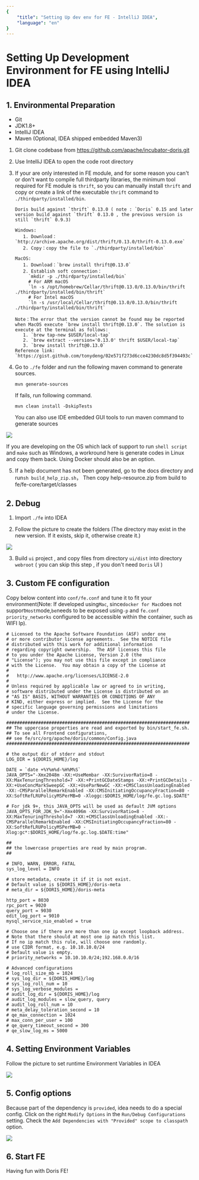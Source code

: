 ```yaml
---
{
    "title": "Setting Up dev env for FE - IntelliJ IDEA",
    "language": "en"
}
---
```


<!-- 
Licensed to the Apache Software Foundation (ASF) under one
or more contributor license agreements.  See the NOTICE file
distributed with this work for additional information
regarding copyright ownership.  The ASF licenses this file
to you under the Apache License, Version 2.0 (the
"License"); you may not use this file except in compliance
with the License.  You may obtain a copy of the License at

  http://www.apache.org/licenses/LICENSE-2.0

Unless required by applicable law or agreed to in writing,
software distributed under the License is distributed on an
"AS IS" BASIS, WITHOUT WARRANTIES OR CONDITIONS OF ANY
KIND, either express or implied.  See the License for the
specific language governing permissions and limitations
under the License.
-->

# Setting Up Development Environment for FE using IntelliJ IDEA

## 1. Environmental Preparation

* Git
* JDK1.8+
* IntelliJ IDEA
* Maven (Optional, IDEA shipped embedded Maven3)

1. Git clone codebase from https://github.com/apache/incubator-doris.git


2. Use IntelliJ IDEA to open the code root directory


3. If your are only interested in FE module, and for some reason you can't or don't want to compile full thirdparty libraries,
   the minimum tool required for FE module is `thrift`, so you can manually install `thrift` and copy or create a link of
   the executable `thrift` command to `./thirdparty/installed/bin`.
   ```
   Doris build against `thrift` 0.13.0 ( note : `Doris` 0.15 and later version build against `thrift` 0.13.0 , the previous version is still `thrift` 0.9.3)   
   
   Windows: 
      1. Download：`http://archive.apache.org/dist/thrift/0.13.0/thrift-0.13.0.exe`
      2. Copy：copy the file to `./thirdparty/installed/bin`
      
   MacOS: 
      1. Download：`brew install thrift@0.13.0`
      2. Establish soft connection： 
        `mkdir -p ./thirdparty/installed/bin`
        # For ARM macOS
        `ln -s /opt/homebrew/Cellar/thrift@0.13.0/0.13.0/bin/thrift ./thirdparty/installed/bin/thrift`
        # For Intel macOS
        `ln -s /usr/local/Cellar/thrift@0.13.0/0.13.0/bin/thrift ./thirdparty/installed/bin/thrift`
      
   Note：The error that the version cannot be found may be reported when MacOS execute `brew install thrift@0.13.0`. The solution is execute at the terminal as follows:
      1. `brew tap-new $USER/local-tap`
      2. `brew extract --version='0.13.0' thrift $USER/local-tap`
      3. `brew install thrift@0.13.0`
   Reference link: `https://gist.github.com/tonydeng/02e571f273d6cce4230dc8d5f394493c`
   ```

4. Go to `./fe` folder and run the following maven command to generate sources.

   ```
   mvn generate-sources
   ```
   
   If fails, run following command.
   
   ```
   mvn clean install -DskipTests
   ```
   
   You can also use IDE embedded GUI tools to run maven command to generate sources

![](/images/gen_code.png)

If you are developing on the OS which lack of support to run `shell script` and `make` such as Windows, a workround here 
is generate codes in Linux and copy them back. Using Docker should also be an option.

5. If a help document has not been generated, go to the docs directory and run`sh build_help_zip.sh`，
   Then copy help-resource.zip from build to fe/fe-core/target/classes

## 2. Debug

1. Import `./fe` into IDEA

2. Follow the picture to create the folders (The directory may exist in the new version. If it exists, skip it, otherwise create it.)

![](/images/DEBUG4.png)

3. Build `ui` project , and copy files from directory `ui/dist` into directory `webroot` ( you can skip this step , if you don't need `Doris` UI )

## 3. Custom FE configuration

Copy below content into `conf/fe.conf` and tune it to fit your environment(Note: If developed using`Mac`, since`docker for Mac`does not support`Host`mode,`be`needs to be exposed using`-p` and `fe.conf` `priority_networks` configured to be accessible within the container, such as WIFI Ip).

```
# Licensed to the Apache Software Foundation (ASF) under one
# or more contributor license agreements.  See the NOTICE file
# distributed with this work for additional information
# regarding copyright ownership.  The ASF licenses this file
# to you under the Apache License, Version 2.0 (the
# "License"); you may not use this file except in compliance
# with the License.  You may obtain a copy of the License at
#
#   http://www.apache.org/licenses/LICENSE-2.0
#
# Unless required by applicable law or agreed to in writing,
# software distributed under the License is distributed on an
# "AS IS" BASIS, WITHOUT WARRANTIES OR CONDITIONS OF ANY
# KIND, either express or implied.  See the License for the
# specific language governing permissions and limitations
# under the License.

#####################################################################
## The uppercase properties are read and exported by bin/start_fe.sh.
## To see all Frontend configurations,
## see fe/src/org/apache/doris/common/Config.java
#####################################################################

# the output dir of stderr and stdout 
LOG_DIR = ${DORIS_HOME}/log

DATE = `date +%Y%m%d-%H%M%S`
JAVA_OPTS="-Xmx2048m -XX:+UseMembar -XX:SurvivorRatio=8 -XX:MaxTenuringThreshold=7 -XX:+PrintGCDateStamps -XX:+PrintGCDetails -XX:+UseConcMarkSweepGC -XX:+UseParNewGC -XX:+CMSClassUnloadingEnabled -XX:-CMSParallelRemarkEnabled -XX:CMSInitiatingOccupancyFraction=80 -XX:SoftRefLRUPolicyMSPerMB=0 -Xloggc:$DORIS_HOME/log/fe.gc.log.$DATE"

# For jdk 9+, this JAVA_OPTS will be used as default JVM options
JAVA_OPTS_FOR_JDK_9="-Xmx4096m -XX:SurvivorRatio=8 -XX:MaxTenuringThreshold=7 -XX:+CMSClassUnloadingEnabled -XX:-CMSParallelRemarkEnabled -XX:CMSInitiatingOccupancyFraction=80 -XX:SoftRefLRUPolicyMSPerMB=0 -Xlog:gc*:$DORIS_HOME/log/fe.gc.log.$DATE:time"

##
## the lowercase properties are read by main program.
##

# INFO, WARN, ERROR, FATAL
sys_log_level = INFO

# store metadata, create it if it is not exist.
# Default value is ${DORIS_HOME}/doris-meta
# meta_dir = ${DORIS_HOME}/doris-meta

http_port = 8030
rpc_port = 9020
query_port = 9030
edit_log_port = 9010
mysql_service_nio_enabled = true

# Choose one if there are more than one ip except loopback address. 
# Note that there should at most one ip match this list.
# If no ip match this rule, will choose one randomly.
# use CIDR format, e.g. 10.10.10.0/24
# Default value is empty.
# priority_networks = 10.10.10.0/24;192.168.0.0/16

# Advanced configurations 
# log_roll_size_mb = 1024
# sys_log_dir = ${DORIS_HOME}/log
# sys_log_roll_num = 10
# sys_log_verbose_modules = 
# audit_log_dir = ${DORIS_HOME}/log
# audit_log_modules = slow_query, query
# audit_log_roll_num = 10
# meta_delay_toleration_second = 10
# qe_max_connection = 1024
# max_conn_per_user = 100
# qe_query_timeout_second = 300
# qe_slow_log_ms = 5000

```

## 4. Setting Environment Variables

Follow the picture to set runtime Environment Variables in IDEA

![](/images/DEBUG5.png)

## 5. Config options

Because part of the dependency is `provided`, idea needs to do a special config. Click on the right `Modify Options` in the `Run/Debug Configurations` setting. Check the `Add Dependencies with "Provided" scope to classpath` option.

![](/images/idea_options.png)

## 6. Start FE

Having fun with Doris FE!
